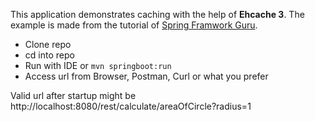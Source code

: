 This application demonstrates caching with the help of **Ehcache 3**. 
The example is made from the tutorial of [Spring Framwork Guru](https://springframework.guru/using-ehcache-3-in-spring-boot).

* Clone repo
* cd into repo
* Run with IDE or `mvn springboot:run`
* Access url from Browser, Postman, Curl or what you prefer

Valid url after startup might be http://localhost:8080/rest/calculate/areaOfCircle?radius=1
